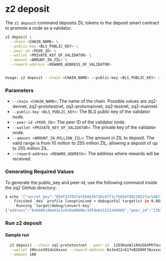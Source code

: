 # z2 deposit

The `z2 deposit` command deposits ZIL tokens to the deposit smart contract to promote a node as a validator.


```bash
z2 deposit \
  --chain <CHAIN_NAME> \
  --public-key <BLS_PUBLIC_KEY> \
  --peer-id <PEER_ID> \
  --wallet <PRIVATE_KEY_OF_VALIDATOR> \
  --amount <AMOUNT_IN_ZIL> \
  --reward-address <REWARD_ADDRESS_OF_VALIDATOR>


Usage: z2 deposit --chain <CHAIN_NAME> --public-key <BLS_PUBLIC_KEY> --peer-id <PEER_ID> --wallet <PRIVATE_KEY_OF_VALIDATOR> --amount <AMOUNT_IN_ZIL> --reward-address <REWARD_ADDRESS_OF_VALIDATOR>
```
### Parameters
* `--chain <CHAIN_NAME>`: The name of the chain. Possible values are zq2-devnet, zq2-prototestnet, zq2-protomainnet, zq2-testnet, zq2-mainnet.
* `--public-key <BLS_PUBLIC_KEY>`: The BLS public key of the validator node.
* `--peer-id <PEER_ID>`: The peer ID of the validator node.
* `--wallet <PRIVATE_KEY_OF_VALIDATOR>`: The private key of the validator node.
* `--amount <AMOUNT_IN_MILLION_ZIL>`: The amount in ZIL to deposit. The valid range is from 10 million to 255 million ZIL, allowing a deposit of up to 255 million ZIL.
* `--reward-address <REWARD_ADDRESS>`: The address where rewards will be received.

### Generating Required Values
To generate the public_key and peer-id, use the following command inside the zq2 GitHub directory:
```bash
$ echo '{"secret_key":"85df22702faf5b843b72bc8ff1cf5858f89228527ac548f1e03ad715c80d45c1"}' | cargo run --bin convert-key
    Finished `dev` profile [unoptimized + debuginfo] target(s) in 0.66s
     Running `target/debug/convert-key`
{"address":"0xb606148a62e1c010a9808bc3dfde6d1522349989","peer_id":"12D3KooWFWJA4UdQxBVp9LndNzQgyAv8baSRoLuXi2tLu8pTMqtu","public_key":"ab82e738f757a270e0e8a0d9e90b8bad98f5d8cb436b053e12b85a2567ff15fe1f274d827724c269bf03d1w328750f92"}
```

### Run z2 deposit

#### Sample run


```bash
  z2 deposit --chain zq2-prototestnet --peer-id  12D3KooWJiR42GkGPKTUxxxxx --public-key 9357841b3d8135d55aa8d2ece84de720cafd9c1c055b4e46dxxxx \
  --wallet 10bcce301da16xxxx --reward-address 0x3e422c617eB2880F7Axxxxx \
  --amount 100
```
